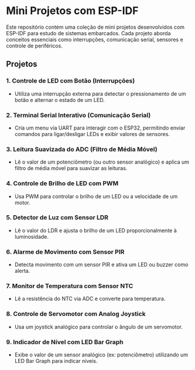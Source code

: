 # Mini Projetos com ESP-IDF

Este repositório contém uma coleção de mini projetos desenvolvidos com ESP-IDF para estudo de sistemas embarcados. Cada projeto aborda conceitos essenciais como interrupções, comunicação serial, sensores e controle de periféricos.

## Projetos

### 1. Controle de LED com Botão (Interrupções)
- Utiliza uma interrupção externa para detectar o pressionamento de um botão e alternar o estado de um LED.

### 2. Terminal Serial Interativo (Comunicação Serial)
- Cria um menu via UART para interagir com o ESP32, permitindo enviar comandos para ligar/desligar LEDs e exibir valores de sensores.

### 3. Leitura Suavizada do ADC (Filtro de Média Móvel)
- Lê o valor de um potenciômetro (ou outro sensor analógico) e aplica um filtro de média móvel para suavizar as leituras.

### 4. Controle de Brilho de LED com PWM
- Usa PWM para controlar o brilho de um LED ou a velocidade de um motor.

### 5. Detector de Luz com Sensor LDR
- Lê o valor do LDR e ajusta o brilho de um LED proporcionalmente à luminosidade.

### 6. Alarme de Movimento com Sensor PIR
- Detecta movimento com um sensor PIR e ativa um LED ou buzzer como alerta.

### 7. Monitor de Temperatura com Sensor NTC
- Lê a resistência do NTC via ADC e converte para temperatura.

### 8. Controle de Servomotor com Analog Joystick
- Usa um joystick analógico para controlar o ângulo de um servomotor.

### 9. Indicador de Nível com LED Bar Graph
- Exibe o valor de um sensor analógico (ex: potenciômetro) utilizando um LED Bar Graph para indicar níveis.
